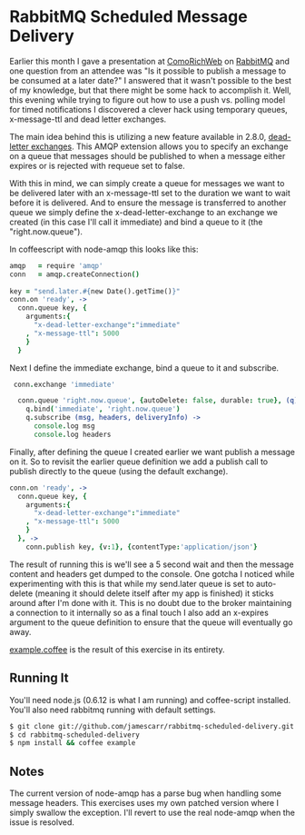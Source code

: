 # RabbitMQ Scheduled Message Delivery
Earlier this month I gave a presentation at [ComoRichWeb](http://comorichweb.posterous.com/) on [RabbitMQ](http://rabbitmq.com) and
one question from an attendee was "Is it possible to publish a message
to be consumed at a later date?" I answered that it wasn't possible to
the best of my knowledge, but that there might be some hack to
accomplish it. Well, this evening while trying to figure out how to use
a push vs. polling model for timed notifications I discovered a clever
hack using temporary queues, x-message-ttl and dead letter exchanges. 

The main idea behind this is utilizing a new feature available in 2.8.0,
<a
href="http://www.rabbitmq.com/extensions.html#dead-letter-exchanges">dead-letter
exchanges</a>. This AMQP extension allows you to specify an exchange on
a queue that messages should be published to when a message either
expires or is rejected with requeue set to false. 

With this in mind, we can simply create a queue for messages we want to
be delivered later with an x-message-ttl set to the duration we want to
wait before it is delivered. And to ensure the message is transferred to
another queue we simply define the x-dead-letter-exchange to an exchange
we created (in this case I'll call it immediate) and bind a queue to it
(the "right.now.queue"). 

In coffeescript with node-amqp this looks like this:

```coffee
amqp   = require 'amqp'
conn   = amqp.createConnection()
  
key = "send.later.#{new Date().getTime()}"
conn.on 'ready', ->
  conn.queue key, {
    arguments:{
      "x-dead-letter-exchange":"immediate"
    , "x-message-ttl": 5000
    }
  }
```

Next I define the immediate exchange, bind a queue to it and subscribe.

```coffee
 conn.exchange 'immediate'

  conn.queue 'right.now.queue', {autoDelete: false, durable: true}, (q)->
    q.bind('immediate', 'right.now.queue')
    q.subscribe (msg, headers, deliveryInfo) ->
      console.log msg
      console.log headers
```

Finally, after defining the queue I created earlier we want publish a
message on it. So to revisit the earlier queue definition we add a
publish call to publish directly to the queue (using the default
exchange). 

```coffee
conn.on 'ready', ->
  conn.queue key, {
    arguments:{
      "x-dead-letter-exchange":"immediate"
    , "x-message-ttl": 5000
    }
  }, ->
    conn.publish key, {v:1}, {contentType:'application/json'}
```


The result of running this is we'll see a 5 second wait and then the
message content and headers get dumped to the console. One gotcha I
noticed while experimenting with this is that while my send.later queue
is set to auto-delete (meaning it should delete itself after my app is
finished) it sticks around after I'm done with it. This is no doubt due
to the broker maintaining a connection to it internally so as a final
touch I also add an x-expires argument to the queue definition to ensure
that the queue will eventually go away.

[example.coffee](rabbitmq-scheduled-delivery/blob/master/example.coffee) is the result of this exercise in its entirety. 


## Running It

You'll need node.js (0.6.12 is what I am running) and coffee-script
installed. You'll also need rabbitmq running with default settings.

```bash
$ git clone git://github.com/jamescarr/rabbitmq-scheduled-delivery.git
$ cd rabbitmq-scheduled-delivery
$ npm install && coffee example

```

## Notes
The current version of node-amqp has a parse bug when handling some
message headers. This exercises uses my own patched version where I
simply swallow the exception. I'll revert to use the real node-amqp when
the issue is resolved.
